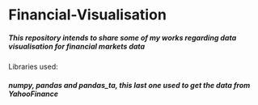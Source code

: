 # Financial-Visualisation
##### This repository intends to share some of my works regarding data visualisation for financial markets data

Libraries used:
##### _numpy, pandas and pandas_ta_, this last one used to get the data from YahooFinance
